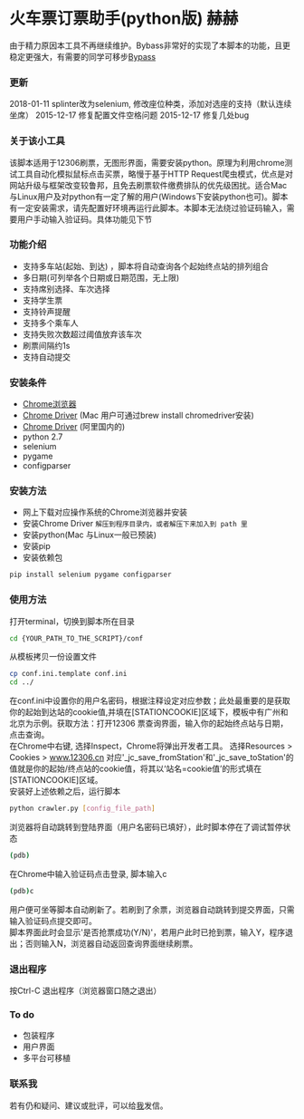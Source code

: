 火车票订票助手(python版) 赫赫
===================================
由于精力原因本工具不再继续维护。Bybass非常好的实现了本脚本的功能，且更稳定更强大，有需要的同学可移步[Bypass](http://www.12306bypass.com/)
### 更新
2018-01-11 splinter改为selenium, 修改座位种类，添加对选座的支持（默认连续坐席）
2015-12-17 修复配置文件空格问题
2015-12-17 修复几处bug

### 关于该小工具
该脚本适用于12306刷票，无图形界面，需要安装python。原理为利用chrome测试工具自动化模拟鼠标点击买票，略慢于基于HTTP Request爬虫模式，优点是对网站升级与框架改变较鲁邦，且免去刷票软件缴费排队的优先级困扰。适合Mac与Linux用户及对python有一定了解的用户(Windows下安装python也可)。脚本有一定安装需求，请先配置好环境再运行此脚本。本脚本无法绕过验证码输入，需要用户手动输入验证码。具体功能见下节

### 功能介绍
- 支持多车站(起始、到达) ，脚本将自动查询各个起始终点站的排列组合
- 多日期(可列举各个日期或日期范围，无上限)
- 支持席别选择、车次选择
- 支持学生票
- 支持铃声提醒
- 支持多个乘车人
- 支持失败次数超过阈值放弃该车次
- 刷票间隔约1s
- 支持自动提交

### 安装条件
- [Chrome浏览器](https://www.google.com/chrome/browser/desktop/index.html)
- [Chrome Driver](https://sites.google.com/a/chromium.org/chromedriver/) (Mac 用户可通过brew install chromedriver安装)
- [Chrome Driver](http://npm.taobao.org/mirrors/chromedriver) (阿里国内的)
- python 2.7
- selenium
- pygame
- configparser

### 安装方法
- 网上下载对应操作系统的Chrome浏览器并安装
- 安装Chrome Driver `解压到程序目录内，或者解压下来加入到 path 里`
- 安装python(Mac 与Linux一般已预装)
- 安装pip
- 安装依赖包
``` bash
pip install selenium pygame configparser
```

### 使用方法
打开terminal，切换到脚本所在目录
``` bash
cd {YOUR_PATH_TO_THE_SCRIPT}/conf
```
从模板拷贝一份设置文件
``` bash
cp conf.ini.template conf.ini
cd ../
```
在conf.ini中设置你的用户名密码，根据注释设定对应参数；此处最重要的是获取你的起始到达站的cookie值,并填在[STATIONCOOKIE]区域下，模板中有广州和北京为示例。获取方法：打开12306 票查询界面，输入你的起始终点站与日期，点击查询。
<br>
在Chrome中右键, 选择Inspect，Chrome将弹出开发者工具。
选择Resources > Cookies > www.12306.cn
对应'_jc_save_fromStation'和'_jc_save_toStation'的值就是你的起始/终点站的cookie值，将其以‘站名=cookie值’的形式填在[STATIONCOOKIE]区域。
<br>
安装好上述依赖之后，运行脚本
``` bash
python crawler.py [config_file_path]
```
浏览器将自动跳转到登陆界面（用户名密码已填好），此时脚本停在了调试暂停状态
``` bash
(pdb)
```
在Chrome中输入验证码点击登录, 脚本输入c
``` bash
(pdb)c
```
用户便可坐等脚本自动刷新了。若刷到了余票，浏览器自动跳转到提交界面，只需输入验证码点提交即可。
<br>
脚本界面此时会显示'是否抢票成功(Y/N)'，若用户此时已抢到票，输入Y，程序退出；否则输入N，浏览器自动返回查询界面继续刷票。

### 退出程序
按Ctrl-C 退出程序（浏览器窗口随之退出）

### To do
- 包装程序
- 用户界面
- 多平台可移植

### 联系我
若有仍和疑问、建议或批评，可以给[我](thushenhan@gmail.com)发信。
